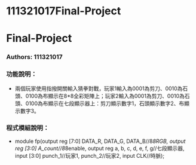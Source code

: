 # 111321017Final-Project
# Final-Project
### Authors: 111321017

### 功能說明：
* 兩個玩家使用指撥開關輸入猜拳對戰，玩家1輸入為0001為剪刀、0010為石頭、0100為布顯示在8*8全彩矩陣上；玩家2輸入為0001為剪刀、0010為石頭、0100為布顯示在七段顯示器上：剪刀顯示數字1，石頭顯示數字2、布顯示數字3。

### 程式模組說明：
* module fp(output reg [7:0] DATA_R, DATA_G, DATA_B//8*8RGB, output reg [3:0] A_count//8*8enable, output reg a, b, c, d, e, f, g//七段顯示器,
input [3:0] punch_1//玩家1, punch_2//玩家2, input CLK//時脈);
